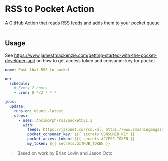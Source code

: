 # RSS to Pocket Action
A GitHub Action that reads RSS feeds and adds them to your pocket queue

---

## Usage

See https://www.jamesfmackenzie.com/getting-started-with-the-pocket-developer-api/ on how to get access token and consumer key for pocket

```yml
name: Push that RSS to pocket

on:
  schedule:
    # Every 2 hours
    - cron: 0 */2 * * *

jobs:
  update:
    runs-on: ubuntu-latest
    steps:
      - uses: Ansimorph/rss2pocket@v1.1
        with:
          feeds: https://jasonet.co/rss.xml, https://www.smashingmagazine.com/feed/
          pocket_consumer_key: ${{ secrets.CONSUMER_KEY }}
          pocket_access_token: ${{ secrets.ACCESS_TOKEN }}
          my_token: ${{ secrets.GITHUB_TOKEN }}
```

> Based on work by Brian Lovin and Jason Octo

